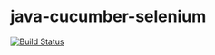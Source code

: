 # java-cucumber-selenium

[![Build Status](https://travis-ci.org/testcookbook/java-cucumber-selenium.svg?branch=master)](https://travis-ci.org/testcookbook/java-cucumber-selenium)
